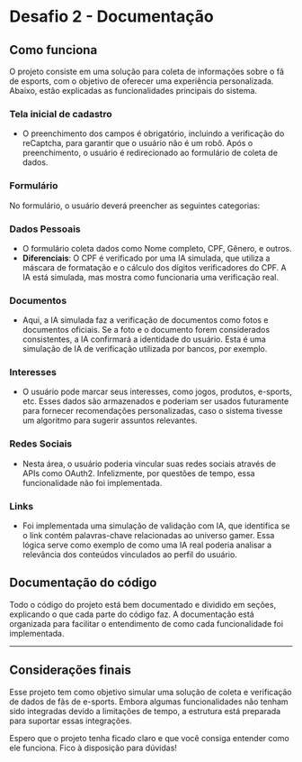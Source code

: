 

# Desafio 2 - Documentação

## Como funciona

O projeto consiste em uma solução para coleta de informações sobre o fã de esports, com o objetivo de oferecer uma experiência personalizada. Abaixo, estão explicadas as funcionalidades principais do sistema.

### Tela inicial de cadastro

- O preenchimento dos campos é obrigatório, incluindo a verificação do reCaptcha, para garantir que o usuário não é um robô. Após o preenchimento, o usuário é redirecionado ao formulário de coleta de dados.

### Formulário

No formulário, o usuário deverá preencher as seguintes categorias:

### **Dados Pessoais**

- O formulário coleta dados como Nome completo, CPF, Gênero, e outros.
- **Diferenciais**: O CPF é verificado por uma IA simulada, que utiliza a máscara de formatação e o cálculo dos dígitos verificadores do CPF. A IA está simulada, mas mostra como funcionaria uma verificação real.

### **Documentos**

- Aqui, a IA simulada faz a verificação de documentos como fotos e documentos oficiais. Se a foto e o documento forem considerados consistentes, a IA confirmará a identidade do usuário. Esta é uma simulação de IA de verificação utilizada por bancos, por exemplo.

### **Interesses**

- O usuário pode marcar seus interesses, como jogos, produtos, e-sports, etc. Esses dados são armazenados e poderiam ser usados futuramente para fornecer recomendações personalizadas, caso o sistema tivesse um algoritmo para sugerir assuntos relevantes.

### **Redes Sociais**

- Nesta área, o usuário poderia vincular suas redes sociais através de APIs como OAuth2. Infelizmente, por questões de tempo, essa funcionalidade não foi implementada.

### **Links**

- Foi implementada uma simulação de validação com IA, que identifica se o link contém palavras-chave relacionadas ao universo gamer. Essa lógica serve como exemplo de como uma IA real poderia analisar a relevância dos conteúdos vinculados ao perfil do usuário.

## Documentação do código

Todo o código do projeto está bem documentado e dividido em seções, explicando o que cada parte do código faz. A documentação está organizada para facilitar o entendimento de como cada funcionalidade foi implementada.

---

## Considerações finais

Esse projeto tem como objetivo simular uma solução de coleta e verificação de dados de fãs de e-sports. Embora algumas funcionalidades não tenham sido integradas devido a limitações de tempo, a estrutura está preparada para suportar essas integrações.

Espero que o projeto tenha ficado claro e que você consiga entender como ele funciona. Fico à disposição para dúvidas!
